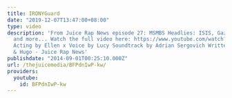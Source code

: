 ```yaml
---
title: IRONYGuard
date: "2019-12-07T13:47:00+08:00"
type: video
description: 'From Juice Rap News episode 27: MSMBS Headlies: ISIS, Gaza, Ukraine
  and more... Watch the full video here: https://www.youtube.com/watch?v=ZeFJkGfaoxs
  Acting by Ellen x Voice by Lucy Soundtrack by Adrian Sergovich Written by Giordano
  & Hugo - Juice Rap News'
publishdate: "2014-09-01T00:25:10.000Z"
url: /thejuicemedia/BFPdnIwP-kw/
providers:
  youtube:
    id: BFPdnIwP-kw
---
```

